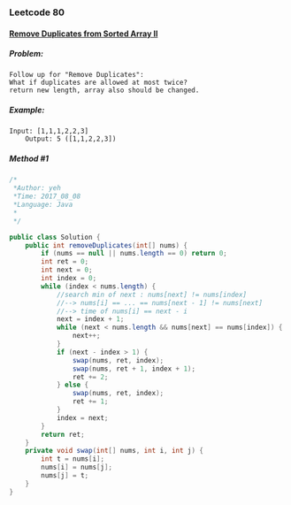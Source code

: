 

### Leetcode 80
#### [Remove Duplicates from Sorted Array II](https://leetcode.com/problems/remove-duplicates-from-sorted-array-ii)

  

##### ***Problem:***

    Follow up for "Remove Duplicates":
    What if duplicates are allowed at most twice?
    return new length, array also should be changed.

##### ***Example:***

    Input: [1,1,1,2,2,3]
        Output: 5 ([1,1,2,2,3])

##### *Method #1*
``` java
/*
 *Author: yeh
 *Time: 2017_08_08
 *Language: Java
 *
 */

public class Solution {
    public int removeDuplicates(int[] nums) {
        if (nums == null || nums.length == 0) return 0;
        int ret = 0;
        int next = 0;
        int index = 0;
        while (index < nums.length) {
            //search min of next : nums[next] != nums[index]
            //--> nums[i] == ... == nums[next - 1] != nums[next]
            //--> time of nums[i] == next - i
            next = index + 1;
            while (next < nums.length && nums[next] == nums[index]) {
                next++;
            }
            if (next - index > 1) {
                swap(nums, ret, index);
                swap(nums, ret + 1, index + 1);
                ret += 2;
            } else {
                swap(nums, ret, index);
                ret += 1;
            }
            index = next;
        }
        return ret;
    }
    private void swap(int[] nums, int i, int j) {
        int t = nums[i];
        nums[i] = nums[j];
        nums[j] = t;
    }
}

```


